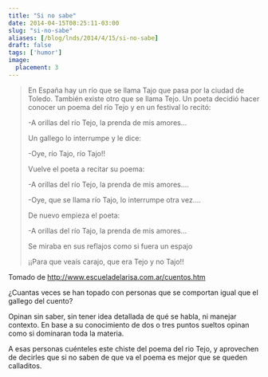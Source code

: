 ```yaml
---
title: "Si no sabe"
date: 2014-04-15T08:25:11-03:00
slug: "si-no-sabe"
aliases: [/blog/lnds/2014/4/15/si-no-sabe]
draft: false
tags: ['humor']
image:
  placement: 3
---
```


> En España hay un río que se llama Tajo que pasa por la ciudad de
> Toledo. También existe otro que se llama Tejo. Un poeta decidió hacer
> conocer un poema del río Tejo y en un festival lo recitó:
>
> -A orillas del río Tejo, la prenda de mis amores\...
>
> Un gallego lo interrumpe y le dice:
>
> -Oye, río Tajo, río Tajo!!
>
> Vuelve el poeta a recitar su poema:
>
> -A orillas del río Tejo, la prenda de mis amores\....
>
> -Oye, que se llama río Tajo, lo interrumpe otra vez\....
>
> De nuevo empieza el poeta:
>
> -A orillas del río Tajo, la prenda de mis amores\...
>
> Se miraba en sus reflajos como si fuera un espajo
>
> ¡¡Para que veaís carajo, que era Tejo y no Tajo!!

Tomado de <http://www.escueladelarisa.com.ar/cuentos.htm>

¿Cuantas veces se han topado con personas que se comportan igual que el
gallego del cuento?

Opinan sin saber, sin tener idea detallada de qué se habla, ni manejar
contexto. En base a su conocimiento de dos o tres puntos sueltos opinan
como si dominaran toda la materia.

A esas personas cuénteles este chiste del poema del rio Tejo, y
aprovechen de decirles que si no saben de que va el poema es mejor que
se queden calladitos.
